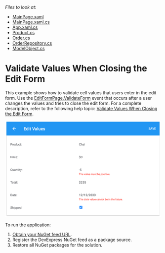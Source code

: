 <!-- default file list -->
*Files to look at*:

* [MainPage.xaml](./DataGrid_ValidateFormEvent/MainPage.xaml)
* [MainPage.xaml.cs](./DataGrid_ValidateFormEvent/MainPage.xaml.cs)
* [App.xaml.cs](./DataGrid_ValidateFormEvent/App.xaml.cs)
* [Product.cs](./DataGrid_ValidateFormEvent/DataModel/Product.cs)
* [Order.cs](./DataGrid_ValidateFormEvent/DataModel/Order.cs)
* [OrderRepository.cs](./DataGrid_ValidateFormEvent/DataModel/OrderRepository.cs)
* [ModelObject.cs](./DataGrid_ValidateFormEvent/DataModel/ModelObject.cs)
<!-- default file list end -->
# Validate Values When Closing the Edit Form
This example shows how to validate cell values that users enter in the edit form. Use the [EditFormPage.ValidateForm](https://docs.devexpress.com/MobileControls/DevExpress.XamarinForms.DataGrid.EditFormPage.ValidateForm) event that occurs after a user changes the values and tries to close the edit form. For a complete description, refer to the following help topic: [Validate Values When Closing the Edit Form](https://docs.devexpress.com/MobileControls/401328/xamarin-forms/data-grid/examples/input-validation#validate-values-when-closing-the-edit-form).

<img src="./img/edit-form-validation.png"/>

To run the application:
1. [Obtain your NuGet feed URL](http://docs.devexpress.com/GeneralInformation/116042/installation/install-devexpress-controls-using-nuget-packages/obtain-your-nuget-feed-url).
2. Register the DevExpress NuGet feed as a package source.
3. Restore all NuGet packages for the solution.
